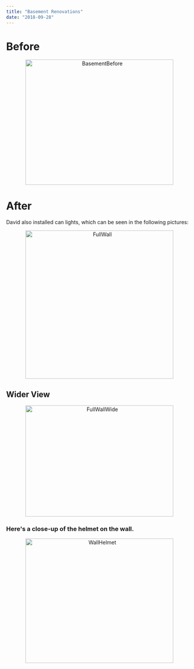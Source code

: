 ```yaml
---
title: "Basement Renovations"
date: "2018-09-28"
---
```


# Before

<center><img src="https://raw.githubusercontent.com/prp1277/daveswoodwork/master/src/img/BasementWall/BasementBefore.jpg"  alt="BasementBefore" width="400" height="338" /></center>

# After

David also installed can lights, which can be seen in the following pictures:

<center><img src="https://raw.githubusercontent.com/prp1277/daveswoodwork/master/src/img/BasementWall/FullWall.jpg"  alt="FullWall" width="400" height="400" /></center>

## Wider View

<center><img src="https://raw.githubusercontent.com/prp1277/daveswoodwork/master/src/img/BasementWall/FullWall-2.jpg"  alt="FullWallWide" width="400" height="300" /></center>

### Here's a close-up of the helmet on the wall.

<center><img src="https://raw.githubusercontent.com/prp1277/daveswoodwork/master/src/img/BasementWall/WallHelmet.jpg"  alt="WallHelmet" width="400" height="336" /></center>
